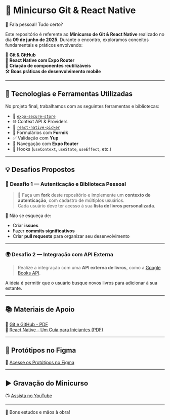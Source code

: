 # 🚀 Minicurso Git & React Native

👋 Fala pessoal! Tudo certo?

Este repositório é referente ao **Minicurso de Git & React Native** realizado no dia **09 de junho de 2025**. Durante o encontro, exploramos conceitos fundamentais e práticos envolvendo:

🧠 **Git & GitHub**  
📱 **React Native com Expo Router**  
🧩 **Criação de componentes reutilizáveis**  
🛠️ **Boas práticas de desenvolvimento mobile**

---

## 🧪 Tecnologias e Ferramentas Utilizadas

No projeto final, trabalhamos com as seguintes ferramentas e bibliotecas:

- 🔐 [`expo-secure-store`](https://docs.expo.dev/versions/latest/sdk/securestore/)
- 🌐 Context API & Providers
- 🔽 [`react-native-picker`](https://github.com/react-native-picker/picker)
- 🧾 Formulários com **Formik**
- ✅ Validação com **Yup**
- 🧭 Navegação com **Expo Router**
- 🔁 Hooks (`useContext`, `useState`, `useEffect`, etc.)

---

## 💡 Desafios Propostos

### 🏁 Desafio 1 — Autenticação e Biblioteca Pessoal

> 🔁 Faça um **fork** deste repositório e implemente um **contexto de autenticação**, com cadastro de múltiplos usuários.  
Cada usuário deve ter acesso à sua **lista de livros personalizada**.

📌 Não se esqueça de:
- Criar **issues**
- Fazer **commits significativos**
- Criar **pull requests** para organizar seu desenvolvimento

---

### 🌍 Desafio 2 — Integração com API Externa

> Realize a integração com uma **API externa de livros**, como a [Google Books API](https://developers.google.com/books).

A ideia é permitir que o usuário busque novos livros para adicionar à sua estante.

---

## 📚 Materiais de Apoio

📄 [Git e GitHub - PDF](https://github.com/user-attachments/files/20696329/Git-and-GitHub.pdf)  
📄 [React Native - Um Guia para Iniciantes (PDF)](https://github.com/user-attachments/files/20696344/React-Native-Um-Guia-para-Iniciante.pdf)

---

## 🎨 Protótipos no Figma

🎨 [Acesse os Protótipos no Figma](https://www.figma.com/design/mQK5bOWek8ncvE6ySbqtgY/Estante-Pessoal?node-id=40-94&t=RaiHAyWECreW8U0Z-1)

---

## ▶️ Gravação do Minicurso

📺 [Assista no YouTube](https://www.youtube.com/live/s8hChIkaBdU)

---

🚧 Bons estudos e mãos à obra!

